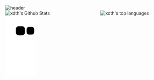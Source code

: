 <img src="https://i.imgur.com/BAaJBKC.png" alt="header">

<div style="display:flex;justify-content:space-between;align-items:center;width:100%">
  <img style="width:55%" alt="xdth's Github Stats" src="https://github-readme-stats.vercel.app/api?username=xdth&show_icons=true&theme=tokyonight&hide=contribs&count_private=true">
  <img style="width:40%" alt="xdth's top languages" src="https://github-readme-stats.vercel.app/api/top-langs/?username=xdth&layout=compact&theme=tokyonight&langs_count=10">
</div>

<img align="center" alt="Snake animation" src="https://github.com/rafaballerini/rafaballerini/blob/output/github-contribution-grid-snake.svg">
